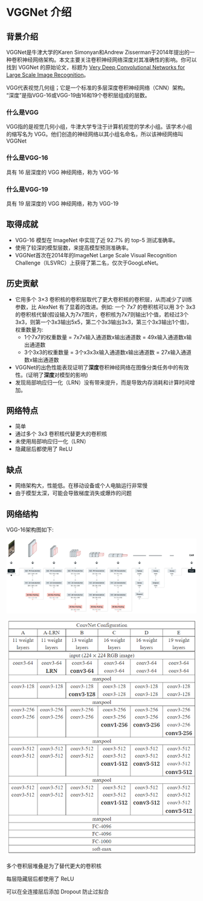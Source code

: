 # VGGNet 介绍

## 背景介绍

VGGNet是牛津大学的Karen Simonyan和Andrew Zisserman于2014年提出的一种卷积神经网络架构。本文主要关注卷积神经网络深度对其准确性的影响。你可以找到 VGGNet 的原始论文，标题为 [Very Deep Convolutional Networks for Large Scale Image Recognition](https://arxiv.org/abs/1409.1556)。

VGG代表视觉几何组；它是一个标准的多层深度卷积神经网络（CNN）架构。 “深度”是指VGG-16或VGG-19由16和19个卷积层组成的层数。

### 什么是VGG

VGG指的是视觉几何小组，牛津大学专注于计算机视觉的学术小组。该学术小组的缩写名为 VGG。他们创造的神经网络以其小组名命名，所以该神经网络叫 VGGNet

### 什么是VGG-16

具有 16 层深度的 VGG 神经网络，称为 VGG-16

### 什么是VGG-19

具有 19 层深度的 VGG 神经网络，称为 VGG-19

## 取得成就

- VGG-16 模型在 ImageNet 中实现了近 92.7% 的 top-5 测试准确率。
- 使用了较深的模型层数，来提高模型预测准确率。
- VGGNet首次在2014年的ImageNet Large Scale Visual Recognition Challenge（ILSVRC）上获得了第二名，仅次于GoogLeNet。

## 历史贡献

- 它用多个 3×3 卷积核的卷积层取代了更大卷积核的卷积层，从而减少了训练参数，比 AlexNet 有了显着的改进。例如: 一个 7x7 的卷积核可以用 3个 3x3 的卷积核代替(假设输入为7x7图片，卷积核为7x7则输出1个值，若经过3个3x3，则第一个3x3输出5x5，第二个3x3输出3x3，第三个3x3输出1个值)，权重数量为:
  - 1个7x7的权重数量 = 7x7x输入通道数x输出通道数 = 49x输入通道数x输出通道数
  - 3个3x3的权重数量 = 3个x3x3x输入通道数x输出通道数 = 27x输入通道数x输出通道数
- VGGNet的出色性能表现证明了**深度**卷积神经网络在图像分类任务中的有效性。(证明了**深度**对模型的影响)
- 发现局部响应归一化（LRN）没有带来提升，而是导致内存消耗和计算时间增加。

## 网络特点

- 简单
- 通过多个 3x3 卷积核代替更大的卷积核
- 未使用局部响应归一化（LRN）
- 隐藏层后都使用了 ReLU

## 缺点

- 网络架构大，性能低。在移动设备或个人电脑运行非常慢
- 由于模型太深，可能会导致梯度消失或爆炸的问题

## 网络结构

VGG-16架构图如下:

![](./md-img/1_9UxCBJXcX5_yvh8gqRJg2Q.webp)

![](md-img/VGGNet介绍_2024-09-04-09-39-52.png)

多个卷积层堆叠是为了替代更大的卷积核

每层隐藏层后都使用了 ReLU

可以在全连接层后添加 Dropout 防止过拟合